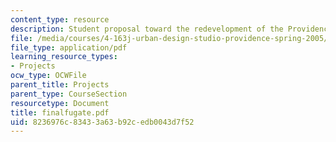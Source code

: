 ```yaml
---
content_type: resource
description: Student proposal toward the redevelopment of the Providence waterfront.
file: /media/courses/4-163j-urban-design-studio-providence-spring-2005/8236976c83433a63b92cedb0043d7f52_finalfugate.pdf
file_type: application/pdf
learning_resource_types:
- Projects
ocw_type: OCWFile
parent_title: Projects
parent_type: CourseSection
resourcetype: Document
title: finalfugate.pdf
uid: 8236976c-8343-3a63-b92c-edb0043d7f52
---
```

